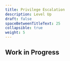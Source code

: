 ```yaml
---
title: Privilege Escalation
description: Level Up
draft: false
spaceBetweenTitleText: 25
collapsible: true
weight: 5
---
```

## Work in Progress